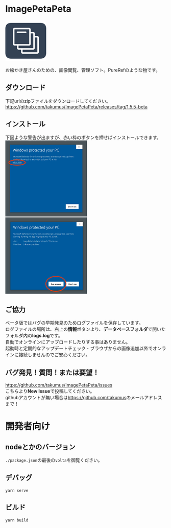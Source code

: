 # ImagePetaPeta
<img src="./icon/icon.png" width="128px">

お絵かき屋さんのための、画像閲覧、管理ソフト。PureRefのような物です。
## ダウンロード
下記urlのzipファイルをダウンロードしてください。  
<https://github.com/takumus/ImagePetaPeta/releases/tag/1.5.5-beta>
## インストール
下図ような警告が出ますが、赤い枠のボタンを押せばインストールできます。  
<img src="./README/1.png" width="256px">
<img src="./README/2.png" width="256px">  

## ご協力
ベータ版ではバグの早期発見のためログファイルを保存しています。  
ログファイルの場所は、右上の**情報**ボタンより、**データベースフォルダ**で開いたフォルダ内の**logs.log**です。  
自動でオンラインにアップロードしたりする事はありません。  
起動時と定期的なアップデートチェック・ブラウザからの画像追加以外でオンラインに接続しませんのでご安心ください。
## バグ発見！質問！または要望！
<https://github.com/takumus/ImagePetaPeta/issues>  
こちらより**New Issue**で投稿してください。  
githubアカウントが無い場合は<https://github.com/takumus>のメールアドレスまで！
# 開発者向け
## nodeとかのバージョン
`./package.json`の最後の`volta`を御覧ください。
## デバッグ
```
yarn serve
```

## ビルド
```
yarn build
```
